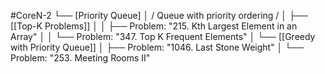#CoreN-2
└── [Priority Queue]
    │   / Queue with priority ordering /
    │
    ├── [[Top-K Problems]]
    │   │   ├── Problem: "215. Kth Largest Element in an Array"
    │   │   └── Problem: "347. Top K Frequent Elements"
    │
    └── [[Greedy with Priority Queue]]
        │   ├── Problem: "1046. Last Stone Weight"
        │   └── Problem: "253. Meeting Rooms II"